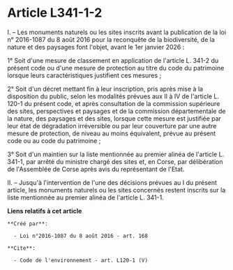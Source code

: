 # Article L341-1-2

I. – Les monuments naturels ou les sites inscrits avant la publication de la loi n° 2016-1087 du 8 août 2016 pour la
reconquête de la biodiversité, de la nature et des paysages font l'objet, avant le 1er janvier 2026 :

1° Soit d'une mesure de classement en application de l'article L. 341-2 du présent code ou d'une mesure de protection au
titre du code du patrimoine lorsque leurs caractéristiques justifient ces mesures ;

2° Soit d'un décret mettant fin à leur inscription, pris après mise à la disposition du public, selon les modalités prévues
aux II à IV de l'article L. 120-1 du présent code, et après consultation de la commission supérieure des sites, perspectives
et paysages et de la commission départementale de la nature, des paysages et des sites, lorsque cette mesure est justifiée
par leur état de dégradation irréversible ou par leur couverture par une autre mesure de protection, de niveau au moins
équivalent, prévue au présent code ou au code du patrimoine ;

3° Soit d'un maintien sur la liste mentionnée au premier alinéa de l'article L. 341-1, par arrêté du ministre chargé des
sites et, en Corse, par délibération de l'Assemblée de Corse après avis du représentant de l'Etat.

II. – Jusqu'à l'intervention de l'une des décisions prévues au I du présent article, les monuments naturels ou les sites
concernés restent inscrits sur la liste mentionnée au premier alinéa de l'article L. 341-1.

**Liens relatifs à cet article**

	**Créé par**:

	  - Loi n°2016-1087 du 8 août 2016 - art. 168

	**Cite**:

	  - Code de l'environnement - art. L120-1 (V)
